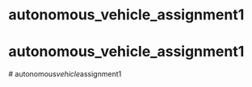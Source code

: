 # autonomous_vehicle_assignment1
# autonomous_vehicle_assignment1
#   a u t o n o m o u s _ v e h i c l e _ a s s i g n m e n t 1  
 